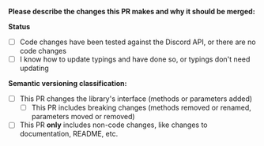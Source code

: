 **Please describe the changes this PR makes and why it should be merged:**

**Status**

- [ ] Code changes have been tested against the Discord API, or there are no code changes
- [ ] I know how to update typings and have done so, or typings don't need updating

**Semantic versioning classification:**

- [ ] This PR changes the library's interface (methods or parameters added)
  - [ ] This PR includes breaking changes (methods removed or renamed, parameters moved or removed)
- [ ] This PR **only** includes non-code changes, like changes to documentation, README, etc.
